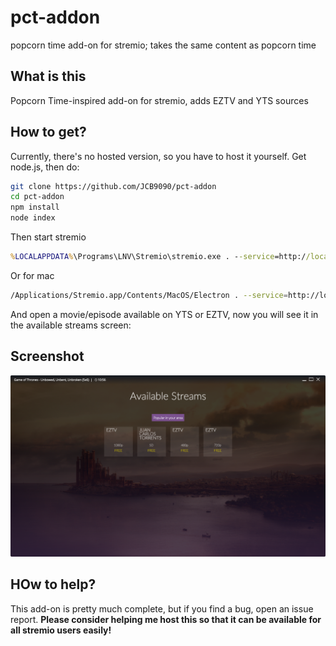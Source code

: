 # pct-addon
popcorn time add-on for stremio; takes the same content as popcorn time

## What is this
Popcorn Time-inspired add-on for stremio, adds EZTV and YTS sources

## How to get?
Currently, there's no hosted version, so you have to host it yourself.
Get node.js, then do:
```bash
git clone https://github.com/JCB9090/pct-addon
cd pct-addon
npm install
node index
```

Then start stremio
```cmd
%LOCALAPPDATA%\Programs\LNV\Stremio\stremio.exe . --service=http://localhost:7821
```
Or  for mac
```bash
/Applications/Stremio.app/Contents/MacOS/Electron . --service=http://localhost:7821
```

And open a movie/episode available on YTS or EZTV, now you will see it in the available streams screen:


## Screenshot
![screenshot](/screenshots/demo.png)


## HOw to help?
This add-on is pretty much complete, but if you find a bug, open an issue report.
**Please consider helping me host this so that it can be available for all stremio users easily!**
